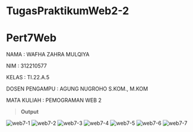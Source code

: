 # TugasPraktikumWeb2-2

# Pert7Web
NAMA           : WAFHA ZAHRA MULQIYA

NIM            : 312210577

KELAS          : TI.22.A.5

DOSEN PENGAMPU : AGUNG NUGROHO S.KOM., M.KOM

MATA KULIAH    : PEMOGRAMAN WEB 2

> **Output**

![web7-1](https://github.com/wafhazahra08/TugasPraktikumWeb2-2/assets/131223804/52d1f298-04ac-408c-b4d6-76f33b46ca91)
![web7-2](https://github.com/wafhazahra08/TugasPraktikumWeb2-2/assets/131223804/8fcac372-b7b8-4b53-ab6a-f32055829860)
![web7-3](https://github.com/wafhazahra08/TugasPraktikumWeb2-2/assets/131223804/4e086d2f-5677-49a9-8d68-c99ea291d04c)
![web7-4](https://github.com/wafhazahra08/TugasPraktikumWeb2-2/assets/131223804/62d3131e-cf6e-437f-a283-8f00c5285167)
![web7-5](https://github.com/wafhazahra08/TugasPraktikumWeb2-2/assets/131223804/8f30dc51-c72f-4b49-b287-2f1ecec7c5c5)
![web7-6](https://github.com/wafhazahra08/TugasPraktikumWeb2-2/assets/131223804/c5697f24-e0c7-44f1-80ad-e487cb446389)
![web7-7](https://github.com/wafhazahra08/TugasPraktikumWeb2-2/assets/131223804/da9ff740-f364-44e8-8a8f-46622d4b5ea7)
